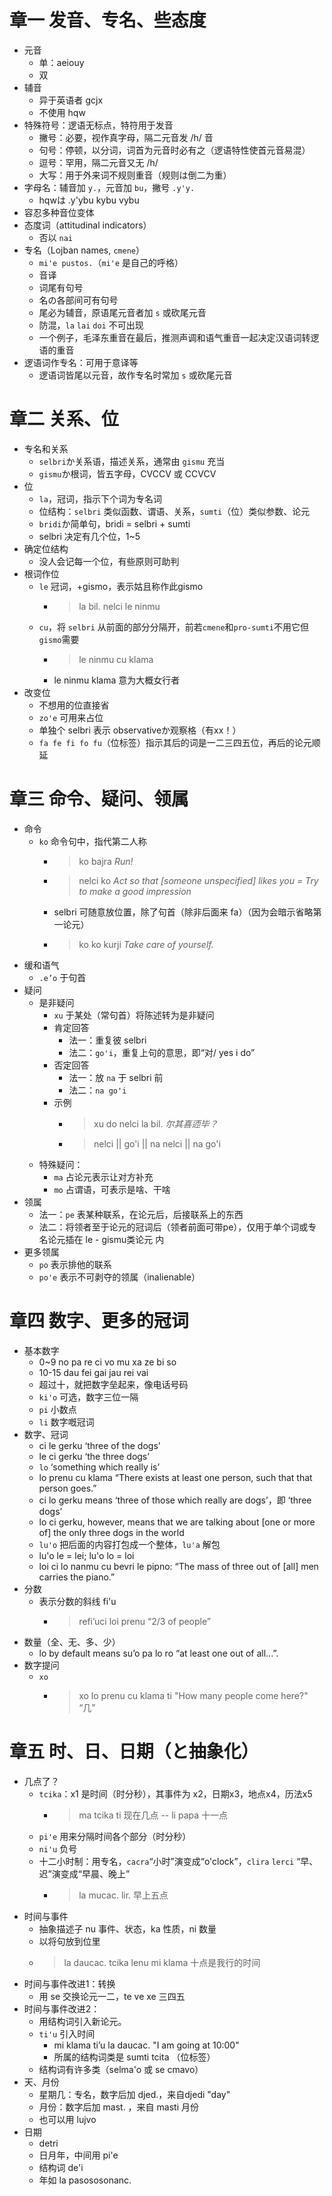 # 章一 发音、专名、些态度

- 元音
  - 单：aeiouy
  - 双
- 辅音
  - 异于英语者 gcjx
  - 不使用 hqw
- 特殊符号：逻语无标点，特符用于发音
  - 撇号：必要，视作真字母，隔二元音发 /h/ 音
  - 句号：停顿，以分词，词首为元音时必有之（逻语特性使首元音易混）
  - 逗号：罕用，隔二元音又无 /h/
  - 大写：用于外来词不规则重音（规则は倒二为重）
- 字母名：辅音加 `y.`，元音加 `bu`，撇号 `.y'y.`
  - hqwは .y'ybu kybu vybu
- 容忍多种音位变体
- 态度词（attitudinal indicators）
  - 否以 `nai`
- 专名（Lojban names, `cmene`）
  - `mi'e pustos.`（`mi'e` 是自己的呼格）
  - 音译
  - 词尾有句号
  - 名の各部间可有句号
  - 尾必为辅音，原语尾元音者加 `s` 或砍尾元音
  - 防混，`la` `lai` `doi` 不可出现
  - 一个例子，毛泽东重音在最后，推测声调和语气重音一起决定汉语词转逻语的重音
- 逻语词作专名：可用于意译等
  - 逻语词皆尾以元音，故作专名时常加 `s` 或砍尾元音

# 章二 关系、位

- 专名和关系
  - `selbri`か关系语，描述关系，通常由 `gismu` 充当
  - `gismu`か根词，皆五字母，CVCCV 或 CCVCV
- 位
  - `la`，冠词，指示下个词为专名词
  - 位结构：`selbri` 类似函数、谓语、关系，`sumti`（位）类似参数、论元
  - `bridi`か简单句，bridi = selbri + sumti
  - selbri 决定有几个位，1~5
- 确定位结构
  - 没人会记每一个位，有些原则可助判
- 根词作位
  - `le` 冠词，+gismo，表示姑且称作此gismo
    - > la bil. nelci le ninmu
  - `cu`，将 `selbri` 从前面的部分分隔开，前若`cmene`和`pro-sumti`不用它但`gismo`需要
    - > le ninmu cu klama
    - le ninmu klama 意为大概女行者
- 改变位
  - 不想用的位直接省
  - `zo'e` 可用来占位
  - 单独个 selbri 表示 observativeか观察格（有xx！）
  - `fa fe fi fo fu`（位标签）指示其后的词是一二三四五位，再后的论元顺延

# 章三 命令、疑问、领属

- 命令
  - `ko` 命令句中，指代第二人称
    - > ko bajra *Run!*
    - > nelci ko *Act so that [someone unspecified] likes you = Try to make a good impression*
    - selbri 可随意放位置，除了句首（除非后面来 fa）（因为会暗示省略第一论元）
    - > ko ko kurji *Take care of yourself.*
- 缓和语气
  - `.e’o` 于句首
- 疑问
  - 是非疑问
    - `xu` 于某处（常句首）将陈述转为是非疑问
    - 肯定回答
      - 法一：重复彼 selbri
      - 法二：`go'i`，重复上句的意思，即“对/ yes i do”
    - 否定回答
      - 法一：放 `na` 于 selbri 前
      - 法二：`na go'i`
    - 示例
      - > xu do nelci la bil. *尔其喜迊毕？*
      - > nelci || go'i || na nelci || na go'i
  - 特殊疑问：
    - `ma` 占论元表示让对方补充
    - `mo` 占谓语，可表示是啥、干啥
- 领属
  - 法一：`pe` 表某种联系，在论元后，后接联系上的东西
  - 法二：将领者至于论元的冠词后（领者前面可带pe），仅用于单个词或专名论元插在 le - gismu类论元 内
- 更多领属
  - `po` 表示排他的联系
  - `po'e` 表示不可剥夺的领属（inalienable）

# 章四 数字、更多的冠词

- 基本数字
  - 0~9 no pa re ci vo mu xa ze bi so
  - 10-15 dau fei gai jau rei vai
  - 超过十，就把数字垒起来，像电话号码
  - `ki'o` 可选，数字三位一隔
  - `pi` 小数点
  - `li` 数字嘅冠词
- 数字、冠词
  - ci le gerku ‘three of the dogs’
  - le ci gerku ‘the three dogs’
  - `lo` ‘something which really is’
  - lo prenu cu klama “There exists at least one person, such that that person goes.”
  - ci lo gerku means ‘three of those which really are dogs’，即 ‘three dogs’
  - lo ci gerku, however, means that we are talking about [one or more of] the only three dogs in the world
  - `lu'o` 把后面的内容打包成一个整体，`lu'a` 解包
  - lu'o le = lei; lu'o lo = loi
  - loi ci lo nanmu cu bevri le pipno: “The mass of three out of [all] men carries the piano.”
- 分数
  - 表示分数的斜线 fi'u
    - > refi’uci loi prenu “2/3 of people”
- 数量（全、无、多、少）
  - lo by default means su’o pa lo ro “at least one out of all...”.
- 数字提问
  - `xo`
    - > xo lo prenu cu klama ti "How many people come here?" “几”

# 章五 时、日、日期（と抽象化）

- 几点了？
  - `tcika`：x1 是时间（时分秒），其事件为 x2，日期x3，地点x4，历法x5
    - > ma tcika ti 现在几点 -- li papa 十一点
  - `pi'e` 用来分隔时间各个部分（时分秒）
  - `ni'u` 负号
  - 十二小时制：用专名，`cacra`“小时”演变成“o'clock”，`clira` `lerci` “早、迟”演变成“早晨、晚上”
    - > la mucac. lir. 早上五点
- 时间与事件
  - 抽象描述子 nu 事件、状态，ka 性质，ni 数量
  - 以将句放到位里
  - > la daucac. tcika lenu mi klama 十点是我行的时间
- 时间与事件改进1：转换
  - 用 se 交换论元一二，te ve xe 三四五
- 时间与事件改进2：
  - 用结构词引入新论元。
  - `ti'u` 引入时间
    - mi klama ti’u la daucac. "I am going at 10:00"
    - 所属的结构词类是 sumti tcita （位标签）
  - 结构词有许多类（selma'o 或 se cmavo）
- 天、月份
  - 星期几：专名，数字后加 djed.，来自djedi "day"
  - 月份：数字后加 mast. ，来自 masti 月份
  - 也可以用 lujvo
- 日期
  - detri
  - 日月年，中间用 pi'e 
  - 结构词 de'i
  - 年如 la pasososonanc.

